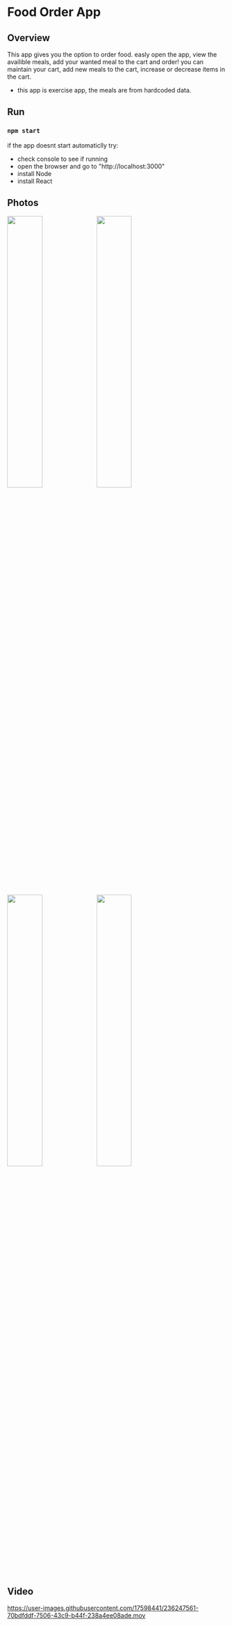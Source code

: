# Food Order App

## Overview
This app gives you the option to order food.
easly open the app, view the availible meals, add your wanted meal to the cart and order!
you can maintain your cart,
add new meals to the cart,
increase or decrease items in the cart.

* this app is exercise app, the meals are from hardcoded data.

## Run
### `npm start`
if the app doesnt start automaticlly try:
- check console to see if running
- open the browser and go to "http://localhost:3000"
- install Node
- install React

## Photos
<img src="https://user-images.githubusercontent.com/17598441/236246912-59fe912d-38ee-4bc6-8963-e64cbf320d65.png" width="40%"/>     <img src="https://user-images.githubusercontent.com/17598441/236246922-cbd4e3b2-604c-4824-a31d-95d70031c046.png" width="40%"/>
<img src="https://user-images.githubusercontent.com/17598441/236247093-ba67bc4d-bf96-4f15-a7aa-d063b6e02f59.png" width="40%"/>     <img src="https://user-images.githubusercontent.com/17598441/236247099-d43ec812-c67d-430b-ad04-5c9013ffab4b.png" width="40%"/>

## Video
https://user-images.githubusercontent.com/17598441/236247561-70bdfddf-7506-43c9-b44f-238a4ee08ade.mov


